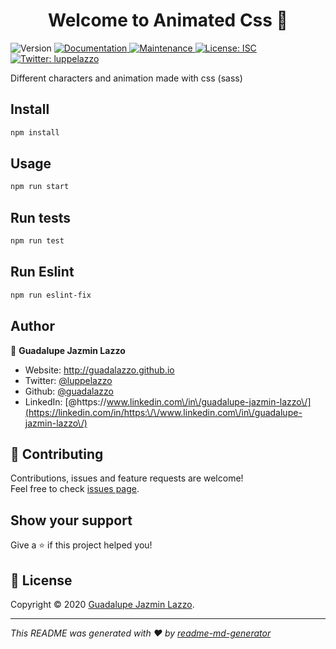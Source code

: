 <h1 align="center">Welcome to Animated Css 👋</h1>
<p>
  <img alt="Version" src="https://img.shields.io/badge/version-0.0.1-blue.svg?cacheSeconds=2592000" />
  <a href="https://github.com/guadalazzo/animated-css#readme" target="_blank">
    <img alt="Documentation" src="https://img.shields.io/badge/documentation-yes-brightgreen.svg" />
  </a>
  <a href="https://github.com/guadalazzo/animated-css/graphs/commit-activity" target="_blank">
    <img alt="Maintenance" src="https://img.shields.io/badge/Maintained%3F-yes-green.svg" />
  </a>
  <a href="https://github.com/guadalazzo/animated-css/blob/master/LICENSE" target="_blank">
    <img alt="License: ISC" src="https://img.shields.io/github/license/guadalazzo/Frontend animated-css" />
  </a>
  <a href="https://twitter.com/luppelazzo" target="_blank">
    <img alt="Twitter: luppelazzo" src="https://img.shields.io/twitter/follow/luppelazzo.svg?style=social" />
  </a>
</p>

 Different characters and animation made with css (sass)
   
## Install

```sh
npm install
```

## Usage

```sh
npm run start
```

## Run tests

```sh
npm run test
```
## Run Eslint

```sh
npm run eslint-fix
```

## Author

👤 **Guadalupe Jazmin Lazzo**

* Website: http://guadalazzo.github.io
* Twitter: [@luppelazzo](https://twitter.com/luppelazzo)
* Github: [@guadalazzo](https://github.com/guadalazzo)
* LinkedIn: [@https:\/\/www.linkedin.com\/in\/guadalupe-jazmin-lazzo\/](https://linkedin.com/in/https:\/\/www.linkedin.com\/in\/guadalupe-jazmin-lazzo\/)

## 🤝 Contributing

Contributions, issues and feature requests are welcome!<br />Feel free to check [issues page](https://github.com/guadalazzo/comeOn/issues). 

## Show your support

Give a ⭐️ if this project helped you!

## 📝 License

Copyright © 2020 [Guadalupe Jazmin Lazzo](https://github.com/guadalazzo).<br />

***
_This README was generated with ❤️ by [readme-md-generator](https://github.com/kefranabg/readme-md-generator)_

